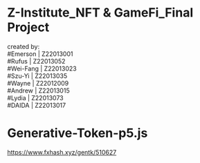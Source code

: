 # Z-Institute_NFT &amp; GameFi_Final Project
created by:  
#Emerson | Z22013001  
#Rufus | Z22013052  
#Wei-Fang | Z22013023  
#Szu-Yi | Z22013035  
#Wayne | Z22012009  
#Andrew | Z22013015  
#Lydia | Z22013073  
#DAIDA | Z22013017  

# Generative-Token-p5.js
https://www.fxhash.xyz/gentk/510627
